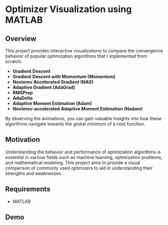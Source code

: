 # Optimizer Visualization using MATLAB
## Overview
This project provides interactive visualizations to compare the convergence behavior of popular optimization algorithms that I implemented from scratch: 
* __Gradient Descent__
* __Gradient Descent with Momentum (Momentum)__
* __Nesterov Accelerated Gradient (NAG)__
* __Adaptive Gradient (AdaGrad)__
* __RMSProp__
* __AdaDelta__
* __Adaptive Moment Estimation (Adam)__
* __Nesterov-accelerated Adaptive Moment Estimation (Nadam)__
  
By observing the animations, you can gain valuable insights into how these algorithms navigate towards the global minimum of a cost function.

## Motivation
Understanding the behavior and performance of optimization algorithms is essential in various fields such as machine learning, optimization problems, and mathematical modeling. This project aims to provide a visual comparison of commonly used optimizers to aid in understanding their strengths and weaknesses.

## Requirements
* MATLAB

## Demo
